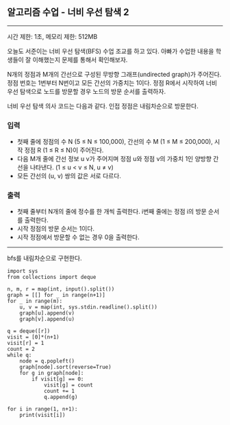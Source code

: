 ## 알고리즘 수업 - 너비 우선 탐색 2

---

시간 제한: 1초, 메모리 제한: 512MB

오늘도 서준이는 너비 우선 탐색(BFS) 수업 조교를 하고 있다. 아빠가 수업한 내용을 학생들이 잘 이해했는지 문제를 통해서 확인해보자.

N개의 정점과 M개의 간선으로 구성된 무방향 그래프(undirected graph)가 주어진다. 정점 번호는 1번부터 N번이고 모든 간선의 가중치는 1이다. 정점 R에서 시작하여 너비 우선 탐색으로 노드를 방문할 경우 노드의 방문 순서를 출력하자.

너비 우선 탐색 의사 코드는 다음과 같다. 인접 정점은 내림차순으로 방문한다.

### 입력

- 첫째 줄에 정점의 수 N (5 ≤ N ≤ 100,000), 간선의 수 M (1 ≤ M ≤ 200,000), 시작 정점 R (1 ≤ R ≤ N)이 주어진다.
- 다음 M개 줄에 간선 정보 u v가 주어지며 정점 u와 정점 v의 가중치 1인 양방향 간선을 나타낸다. (1 ≤ u < v ≤ N, u ≠ v) 
- 모든 간선의 (u, v) 쌍의 값은 서로 다르다.


### 출력

- 첫째 줄부터 N개의 줄에 정수를 한 개씩 출력한다. i번째 줄에는 정점 i의 방문 순서를 출력한다. 
- 시작 정점의 방문 순서는 1이다. 
- 시작 정점에서 방문할 수 없는 경우 0을 출력한다.

---

bfs를 내림차순으로 구현한다.

~~~
import sys
from collections import deque

n, m, r = map(int, input().split())
graph = [[] for _ in range(n+1)]
for _ in range(m):
    u, v = map(int, sys.stdin.readline().split())
    graph[u].append(v)
    graph[v].append(u)

q = deque([r])
visit = [0]*(n+1)
visit[r] = 1
count = 2
while q:
    node = q.popleft()
    graph[node].sort(reverse=True)
    for g in graph[node]:
        if visit[g] == 0:
            visit[g] = count
            count += 1
            q.append(g)

for i in range(1, n+1):
    print(visit[i])
~~~
